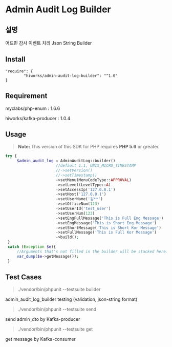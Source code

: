 # Admin Audit Log Builder

## 설명
어드민 감사 이벤트 처리 Json String Builder

## Install
```composer log
"require": {
        "hiworks/admin-audit-log-builder": "^1.0"
}
```
## Requirement

myclabs/php-enum : 1.6.6

hiworks/kafka-producer : 1.0.4

## Usage
> **Note:** This version of this SDK for PHP requires **PHP 5.6** or greater.

```php
try {
     $admin_audit_log = AdminAuditLog::builder()
                      //default 1.1, UNIX_MICRO_TIMESTAMP
                      //->setVersion()
                      //->setTimestamp()
                      ->setMenu(MenuCodeType::APPROVAL)
                      ->setLevel(LevelType::A)
                      ->setAccessIp('127.0.0.1')
                      ->setHost('127.0.0.1')
                      ->setUserName('김**')
                      ->setOfficeNum(123)
                      ->setUserId('test_user')
                      ->setUserNum(123)
                      ->setEngFullMessage('This is Full Eng Message')
                      ->setEngMessage('This is Short Eng Message')
                      ->setShortMessage('This is Short Kor Message')
                      ->setFullMessage('This is Full Kor Message')
                      ->build();
 }
 catch (Exception $e){
     //Arguments that's not filled in the builder will be stacked here.
     var_dump($e->getMessage());
 }
```
## 


## Test Cases
>./vendor/bin/phpunit --testsuite builder

admin_audit_log_builder testing (validation, json-string format)

>./vendor/bin/phpunit --testsuite send

send admin_dto by Kafka-producer

>./vendor/bin/phpunit --testsuite get

get message by Kafka-consumer
